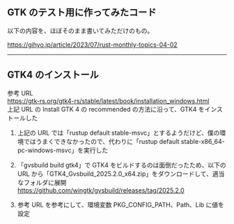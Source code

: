 ## GTK のテスト用に作ってみたコード
以下の内容を、ほぼそのまま書いてみただけのもの。

https://gihyo.jp/article/2023/07/rust-monthly-topics-04-02

---
## GTK4 のインストール
参考 URL  
https://gtk-rs.org/gtk4-rs/stable/latest/book/installation_windows.html  
上記 URL の Install GTK 4 の recommended の方法に沿って、GTK4 をインストールした

1. 上記の URL では「rustup default stable-msvc」とするようだけど、僕の環境ではうまくできなかったので、代わりに「rustup default stable-x86_64-pc-windows-msvc」を実行した

2. 「gvsbuild build gtk4」で GTK4 をビルドするのは面倒だったため、以下の URL から「GTK4_Gvsbuild_2025.2.0_x64.zip」をダウンロードして、適当なフォルダに展開  
   https://github.com/wingtk/gvsbuild/releases/tag/2025.2.0

3. 参考 URL を参考にして、環境変数 PKG_CONFIG_PATH、Path、Lib に値を設定  



